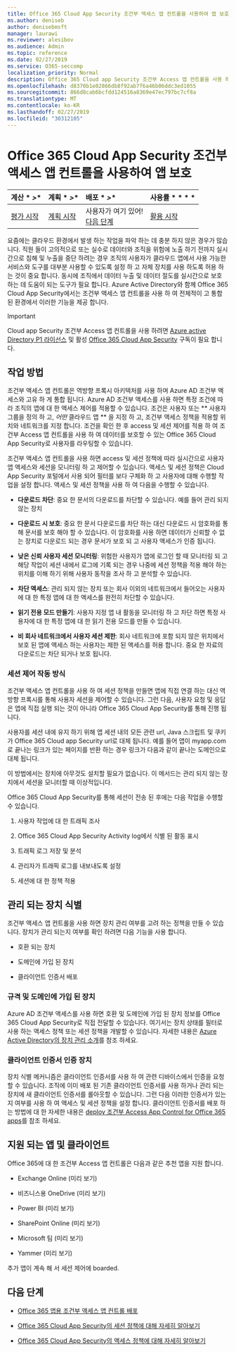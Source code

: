 ```yaml
---
title: Office 365 Cloud App Security 조건부 액세스 앱 컨트롤을 사용하여 앱 보호
ms.author: deniseb
author: denisebmsft
manager: laurawi
ms.reviewer: alesibov
ms.audience: Admin
ms.topic: reference
ms.date: 02/27/2019
ms.service: O365-seccomp
localization_priority: Normal
description: Office 365 Cloud app Security 조건부 Access 앱 컨트롤을 사용 하 여 실시간으로 위반 및 누출을 중단 합니다.
ms.openlocfilehash: d8370b1e02866db8f92ab7f6a46b06ddc3ed1055
ms.sourcegitcommit: 866d8cab6bcfdd124516a8369e47ec797bc7cf8a
ms.translationtype: MT
ms.contentlocale: ko-KR
ms.lasthandoff: 02/27/2019
ms.locfileid: "30312105"
---
```

# <a name="protect-apps-with-office-365-cloud-app-security-conditional-access-app-control"></a>Office 365 Cloud App Security 조건부 액세스 앱 컨트롤을 사용하여 앱 보호

|계산 * *\>**|계획 * *\>**|배포 * *\>**|사용률 * * * *|
|:-----|:-----|:-----|:-----|
|[평가 시작](office-365-cas-overview.md) <br/> |[계획 시작](get-ready-for-office-365-cas.md) <br/> |사용자가 여기 있어!  <br/> [다음 단계](ocas-deploy-conditional-access-app-control.md) <br/> |[활용 시작](utilization-activities-for-ocas.md) <br/> |

요즘에는 클라우드 환경에서 발생 하는 작업을 파악 하는 데 충분 하지 않은 경우가 많습니다. 직원 들이 고의적으로 또는 실수로 데이터와 조직을 위험에 노출 하기 전까지 실시간으로 침해 및 누출을 중단 하려는 경우 조직의 사용자가 클라우드 앱에서 사용 가능한 서비스와 도구를 대부분 사용할 수 있도록 설정 하 고 자체 장치를 사용 하도록 허용 하는 것이 중요 합니다. 동시에 조직에서 데이터 누출 및 데이터 절도를 실시간으로 보호 하는 데 도움이 되는 도구가 필요 합니다. Azure Active Directory와 함께 Office 365 Cloud App Security에서는 조건부 액세스 앱 컨트롤을 사용 하 여 전체적이 고 통합 된 환경에서 이러한 기능을 제공 합니다.

> [!IMPORTANT]
> Cloud app Security 조건부 Access 앱 컨트롤을 사용 하려면 [Azure active Directory P1 라이선스](https://azure.microsoft.com/pricing/details/active-directory/) 및 활성 [Office 365 Cloud App Security](office-365-cas-overview.md) 구독이 필요 합니다.

## <a name="how-it-works"></a>작업 방법

조건부 액세스 앱 컨트롤은 역방향 프록시 아키텍처를 사용 하며 Azure AD 조건부 액세스와 고유 하 게 통합 됩니다. Azure AD 조건부 액세스를 사용 하면 특정 조건에 따라 조직의 앱에 대 한 액세스 제어를 적용할 수 있습니다. 조건은 사용자 또는 ** 사용자 그룹을 정의 하 고, *어떤* 클라우드 앱 ** 을 지정 하 고, 조건부 액세스 정책을 적용할 위치와 네트워크를 지정 합니다. 조건을 확인 한 후 access 및 세션 제어를 적용 하 여 조건부 Access 앱 컨트롤을 사용 하 여 데이터를 보호할 수 있는 Office 365 Cloud App Security로 사용자를 라우팅할 수 있습니다.

조건부 액세스 앱 컨트롤을 사용 하면 access 및 세션 정책에 따라 실시간으로 사용자 앱 액세스와 세션을 모니터링 하 고 제어할 수 있습니다. 액세스 및 세션 정책은 Cloud App Security 포털에서 사용 되어 필터를 보다 구체화 하 고 사용자에 대해 수행할 작업을 설정 합니다. 액세스 및 세션 정책을 사용 하 여 다음을 수행할 수 있습니다.

- **다운로드 차단**: 중요 한 문서의 다운로드를 차단할 수 있습니다. 예를 들어 관리 되지 않는 장치

- **다운로드 시 보호**: 중요 한 문서 다운로드를 차단 하는 대신 다운로드 시 암호화를 통해 문서를 보호 해야 할 수 있습니다. 이 암호화를 사용 하면 데이터가 신뢰할 수 없는 장치로 다운로드 되는 경우 문서가 보호 되 고 사용자 액세스가 인증 됩니다.

- **낮은 신뢰 사용자 세션 모니터링**: 위험한 사용자가 앱에 로그인 할 때 모니터링 되 고 해당 작업이 세션 내에서 로그에 기록 되는 경우 나중에 세션 정책을 적용 해야 하는 위치를 이해 하기 위해 사용자 동작을 조사 하 고 분석할 수 있습니다.

- **차단 액세스**: 관리 되지 않는 장치 또는 회사 이외의 네트워크에서 들어오는 사용자에 대 한 특정 앱에 대 한 액세스를 완전히 차단할 수 있습니다.

- **읽기 전용 모드 만들기**: 사용자 지정 앱 내 활동을 모니터링 하 고 차단 하면 특정 사용자에 대 한 특정 앱에 대 한 읽기 전용 모드를 만들 수 있습니다.

- **비 회사 네트워크에서 사용자 세션 제한**: 회사 네트워크에 포함 되지 않은 위치에서 보호 된 앱에 액세스 하는 사용자는 제한 된 액세스를 허용 합니다. 중요 한 자료의 다운로드는 차단 되거나 보호 됩니다.

### <a name="how-session-control-works"></a>세션 제어 작동 방식

조건부 액세스 앱 컨트롤을 사용 하 여 세션 정책을 만들면 앱에 직접 연결 하는 대신 역방향 프록시를 통해 사용자 세션을 제어할 수 있습니다. 그런 다음, 사용자 요청 및 응답은 앱에 직접 실행 되는 것이 아니라 Office 365 Cloud App Security를 통해 진행 됩니다.

사용자를 세션 내에 유지 하기 위해 앱 세션 내의 모든 관련 url, Java 스크립트 및 쿠키가 Office 365 Cloud app Security url로 대체 됩니다. 예를 들어 앱이 myapp.com로 끝나는 링크가 있는 페이지를 반환 하는 경우 링크가 다음과 같이 끝나는 도메인으로 대체 됩니다.

이 방법에서는 장치에 아무것도 설치할 필요가 없습니다. 이 메서드는 관리 되지 않는 장치에서 세션을 모니터할 때 이상적입니다.

Office 365 Cloud App Security를 통해 세션이 전송 된 후에는 다음 작업을 수행할 수 있습니다.

1. 사용자 작업에 대 한 트래픽 조사

2. Office 365 Cloud App Security Activity log에서 식별 된 활동 표시

3. 트래픽 로그 저장 및 분석

4. 관리자가 트래픽 로그를 내보내도록 설정

5. 세션에 대 한 정책 적용

## <a name="managed-device-identification"></a>관리 되는 장치 식별

조건부 액세스 앱 컨트롤을 사용 하면 장치 관리 여부를 고려 하는 정책을 만들 수 있습니다. 장치가 관리 되는지 여부를 확인 하려면 다음 기능을 사용 합니다.

- 호환 되는 장치

- 도메인에 가입 된 장치

- 클라이언트 인증서 배포

### <a name="compliant-and-domain-joined-devices"></a>규격 및 도메인에 가입 된 장치

Azure AD 조건부 액세스를 사용 하면 호환 및 도메인에 가입 된 장치 정보를 Office 365 Cloud App Security로 직접 전달할 수 있습니다. 여기서는 장치 상태를 필터로 사용 하는 액세스 정책 또는 세션 정책을 개발할 수 있습니다. 자세한 내용은 [Azure Active Directory의 장치 관리 소개](https://docs.microsoft.com/azure/active-directory/device-management-introduction)를 참조 하세요.

### <a name="client-certificate-authenticated-devices"></a>클라이언트 인증서 인증 장치

장치 식별 메커니즘은 클라이언트 인증서를 사용 하 여 관련 디바이스에서 인증을 요청할 수 있습니다. 조직에 이미 배포 된 기존 클라이언트 인증서를 사용 하거나 관리 되는 장치에 새 클라이언트 인증서를 롤아웃할 수 있습니다. 그런 다음 이러한 인증서가 있는지 여부를 사용 하 여 액세스 및 세션 정책을 설정 합니다. 클라이언트 인증서를 배포 하는 방법에 대 한 자세한 내용은 [deploy 조건부 Access App Control for Office 365 apps](ocas-deploy-conditional-access-app-control.md)를 참조 하세요.

## <a name="supported-apps-and-clients"></a>지원 되는 앱 및 클라이언트

Office 365에 대 한 조건부 Access 앱 컨트롤은 다음과 같은 추천 앱을 지원 합니다.

- Exchange Online (미리 보기)

- 비즈니스용 OneDrive (미리 보기)

- Power BI (미리 보기)

- SharePoint Online (미리 보기)

- Microsoft 팀 (미리 보기)

- Yammer (미리 보기)

추가 앱이 계속 해 서 세션 제어에 boarded.

## <a name="next-steps"></a>다음 단계

- [Office 365 앱용 조건부 액세스 앱 컨트롤 배포](ocas-deploy-conditional-access-app-control.md)

- [Office 365 Cloud App Security의 세션 정책에 대해 자세히 알아보기](ocas-session-policies.md)

- [Office 365 Cloud App Security의 액세스 정책에 대해 자세히 알아보기](ocas-access-policies.md) 